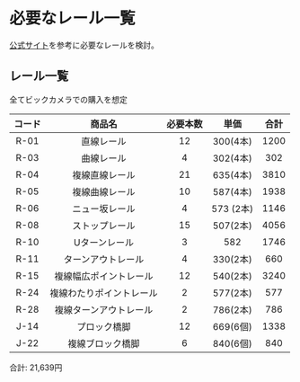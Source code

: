 # 必要なレール一覧

[公式サイト](https://www.takaratomy.co.jp/products/plarail/lineup/rail/)を参考に必要なレールを検討。

## レール一覧

全てビックカメラでの購入を想定

| コード | 商品名 | 必要本数 | 単価 | 合計 |
|:---:|:---:|:---:|:---:|:---:|
| R-01 | 直線レール | 12 | 300(4本) | 1200 |
| R-03 | 曲線レール | 4 | 302(4本) | 302 |
| R-04 | 複線直線レール | 21 | 635(4本) | 3810 |
| R-05 | 複線曲線レール | 10 | 587(4本) | 1938 |
| R-06 | ニュー坂レール | 4 | 573 (2本) | 1146 |
| R-08 | ストップレール | 15 | 507(2本) | 4056 |
| R-10 | Uターンレール | 3 | 582 | 1746 |
| R-11 | ターンアウトレール | 4 | 330(2本) | 660 |
| R-15 | 複線幅広ポイントレール | 12 | 540(2本) | 3240 |
| R-24 | 複線わたりポイントレール | 2 | 577(2本) | 577 |
| R-28 | 複線ターンアウトレール | 2 | 786(2本) | 786 |
| J-14 | プロック橋脚 | 12 | 669(6個) | 1338 |
| J-22 | 複線ブロック橋脚 | 6 | 840(6個) | 840 |

合計: 21,639円
